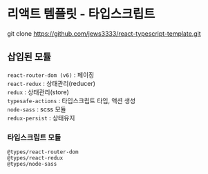 # 리액트 템플릿 - 타입스크립트

git clone https://github.com/jews3333/react-typescript-template.git

## 삽입된 모듈

`react-router-dom (v6)` : 페이징\
`react-redux` : 상태관리(reducer)\
`redux` : 상태관리(store)\
`typesafe-actions` : 타입스크립트 타입, 액션 생성\
`node-sass` : scss 모듈\
`redux-persist` : 상태유지

### 타입스크립트 모듈
`@types/react-router-dom`\
`@types/react-redux`\
`@types/node-sass`